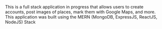 This is a full stack application in progress that allows users to create accounts, post images of places, mark them with Google Maps, and more. This application was built using the MERN (MongoDB, ExpressJS, ReactJS, NodeJS) Stack

